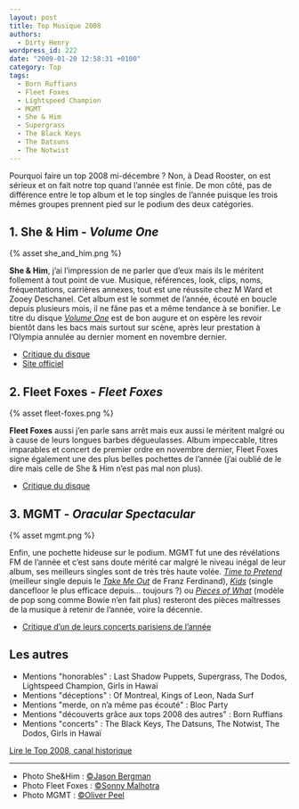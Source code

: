 ```yaml
---
layout: post
title: Top Musique 2008
authors:
  - Dirty Henry
wordpress_id: 222
date: "2009-01-20 12:58:31 +0100"
category: Top
tags:
  - Born Ruffians
  - Fleet Foxes
  - Lightspeed Champion
  - MGMT
  - She & Him
  - Supergrass
  - The Black Keys
  - The Datsuns
  - The Notwist
---
```


Pourquoi faire un top 2008 mi-décembre ? Non, à Dead Rooster, on est sérieux et
on fait notre top quand l’année est finie. De mon côté, pas de différence entre
le top album et le top singles de l’année puisque les trois mêmes groupes
prennent pied sur le podium des deux catégories.

## 1. She & Him - _Volume One_

{% asset she_and_him.png %}

**She & Him**, j’ai l’impression de ne parler que d’eux mais ils le méritent
follement à tout point de vue. Musique, références, look, clips, noms,
fréquentations, carrières annexes, tout est une réussite chez M Ward et Zooey
Deschanel. Cet album est le sommet de l’année, écouté en boucle depuis plusieurs
mois, il ne fâne pas et a même tendance à se bonifier. Le titre du disque
[_Volume One_][v1] est de bon augure et on espère les revoir bientôt dans les
bacs mais surtout sur scène, après leur prestation à l’Olympia annulée au
dernier moment en novembre dernier.

- [Critique du disque][i1]
- [Site officiel](https://sheandhim.com)

## 2. Fleet Foxes - _Fleet Foxes_

{% asset fleet-foxes.png %}

**Fleet Foxes** aussi j’en parle sans arrêt mais eux aussi le méritent malgré ou
à cause de leurs longues barbes dégueulasses. Album impeccable, titres
imparables et concert de premier ordre en novembre dernier, Fleet Foxes signe
également une des plus belles pochettes de l’année (j’ai oublié de le dire mais
celle de She & Him n’est pas mal non plus).

- [Critique du disque][i2]

## 3. MGMT - _Oracular Spectacular_

{% asset mgmt.png %}

Enfin, une pochette hideuse sur le podium. MGMT fut une des révélations FM de
l’année et c’est sans doute mérité car malgré le niveau inégal de leur album,
ses meilleurs singles sont de très très haute volée. [_Time to Pretend_][ttp]
(meilleur single depuis le [_Take Me Out_][tmo] de Franz Ferdinand), [_Kids_][k]
(single dancefloor le plus efficace depuis… toujours ?) ou [_Pieces of
What_][pow] (modèle de pop song comme Bowie n’en fait plus) resteront des pièces
maîtresses de la musique à retenir de l’année, voire la décennie.

- [Critique d’un de leurs concerts parisiens de l’année][i3]

## Les autres

- Mentions "honorables" : Last Shadow Puppets, Supergrass, The Dodos, Lightspeed
  Champion, Girls in Hawaï
- Mentions "déceptions" : Of Montreal, Kings of Leon, Nada Surf
- Mentions "merde, on n’a même pas écouté" : Bloc Party
- Mentions "découverts grâce aux tops 2008 des autres" : Born Ruffians
- Mentions "concerts" : The Black Keys, The Datsuns, The Notwist, The Dodos,
  Girls in Hawaï

[Lire le Top 2008, canal historique][i4]

---

- Photo She&Him : [©Jason Bergman](https://www.flickr.com/photos/jberg/)
- Photo Fleet Foxes : [©Sonny Malhotra](https://www.flickr.com/photos/sonny6/)
- Photo MGMT : [©Oliver Peel](https://www.flickr.com/photos/oliverpeel/)

[i1]:
  https://www.deadrooster.org/scarlett-johansson-anywhere-i-lay-my-head-she-him-volume-one/
[i2]: https://www.deadrooster.org/fleet-foxes/
[i3]: https://www.deadrooster.org/mgmt-bataclan/
[i4]:
  https://www.deadrooster.org/top-musique-2008-par-dead-rooster-canal-historique/
[v1]: https://album.link/fr/i/315251745
[ttp]: https://song.link/fr/i/272152245
[tmo]: https://song.link/fr/i/315844084
[k]: https://song.link/fr/i/264720124
[pow]: https://song.link/fr/i/264720159
